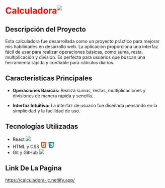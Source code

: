 # <span style="color:red;display:flex;">Calculadora <img src="https://cdn4.iconfinder.com/data/icons/logos-3/600/React.js_logo-512.png" style="width:45px;"></img></span>

## Descripción del Proyecto

Esta calculadora fue desarrollada como un proyecto práctico para mejorar mis habilidades en desarrollo web. La aplicación proporciona una interfaz fácil de usar para realizar operaciones básicas, como suma, resta, multiplicación y división. Es perfecta para usuarios que buscan una herramienta rápida y confiable para cálculos diarios.

## Características Principales

- **Operaciones Básicas:** Realiza sumas, restas, multiplicaciones y divisiones de manera rápida y sencilla.

- **Interfaz Intuitiva:** La interfaz de usuario fue diseñada pensando en la simplicidad y la facilidad de uso.

## Tecnologías Utilizadas

- React <img src="https://cdn4.iconfinder.com/data/icons/logos-3/600/React.js_logo-512.png" style="width:23px;">
- HTML y CSS <img src="https://github.com/devicons/devicon/blob/master/icons/html5/html5-original.svg" alt="" width="20px"> <img src="https://github.com/devicons/devicon/blob/master/icons/css3/css3-original.svg" alt="" width="20px">
- Git y GitHub <img src="https://git-scm.com/images/logos/downloads/Git-Icon-1788C.png" style="width:23px;">

## Link De La Pagina

https://calculadora-jc.netlify.app/
